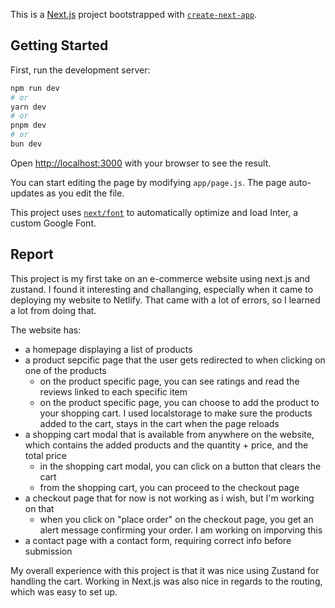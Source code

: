 This is a [Next.js](https://nextjs.org/) project bootstrapped with [`create-next-app`](https://github.com/vercel/next.js/tree/canary/packages/create-next-app).

## Getting Started

First, run the development server:

```bash
npm run dev
# or
yarn dev
# or
pnpm dev
# or
bun dev
```

Open [http://localhost:3000](http://localhost:3000) with your browser to see the result.

You can start editing the page by modifying `app/page.js`. The page auto-updates as you edit the file.

This project uses [`next/font`](https://nextjs.org/docs/basic-features/font-optimization) to automatically optimize and load Inter, a custom Google Font.

## Report

This project is my first take on an e-commerce website using next.js and zustand.
I found it interesting and challanging, especially when it came to deploying my website to Netlify. That came with a lot of errors, so I learned a lot from doing that.

The website has:
- a homepage displaying a list of products
- a product sepcific page that the user gets redirected to when clicking on one of the products
  - on the product specific page, you can see ratings and read the reviews linked to each specific item 
  - on the product specific page, you can choose to add the product to your shopping cart. I used localstorage to make sure the products added to the cart, stays in the cart when the page reloads
- a shopping cart modal that is available from anywhere on the website, which contains the added products and the quantity + price, and the total price
  -  in the shopping cart modal, you can click on a button that clears the cart
  -  from the shopping cart, you can proceed to the checkout page
- a checkout page that for now is not working as i wish, but I'm working on that
  - when you click on "place order" on the checkout page, you get an alert message confirming your order. I am working on imporving this
- a contact page with a contact form, requiring correct info before submission


My overall experience with this project is that it was nice using Zustand for handling the cart. Working in Next.js was also nice in regards to the routing, which was easy to set up.


